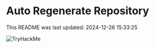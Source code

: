 # Auto Regenerate Repository

This README was last updated: 2024-12-26 15:33:25

 ![TryHackMe](https://tryhackme.com/badge/533634)